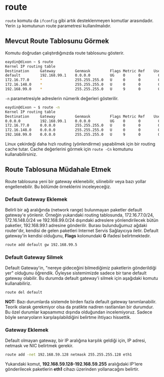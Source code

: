 # route

```route``` komutu da ```ifconfig``` gibi artık desteklenmeyen komutlar arasındadır. Yerin ```ip``` komutunun route parametresi kullanılmalıdır.

## Mevcut Route Tablosunu Görmek

Komutu doğrudan çalıştırdığınızda route tablosunu gösterir.

```bash
eaydin@dixon ~ $ route
Kernel IP routing table
Destination     Gateway         Genmask         Flags Metric Ref    Use Iface
default         192.168.99.1    0.0.0.0         UG    0      0        0 wlan0
172.16.77.0     *               255.255.255.0   U     0      0        0 vmnet1
172.16.148.0    *               255.255.255.0   U     0      0        0 vmnet8
192.168.99.0    *               255.255.255.0   U     9      0        0 wlan0
```

```-n``` parametresiyle adreslerin nümerik değerleri gösterilir.

```bash
eaydin@dixon ~ $ route -n
Kernel IP routing table
Destination     Gateway         Genmask         Flags Metric Ref    Use Iface
0.0.0.0         192.168.99.1    0.0.0.0         UG    0      0        0 wlan0
172.16.77.0     0.0.0.0         255.255.255.0   U     0      0        0 vmnet1
172.16.148.0    0.0.0.0         255.255.255.0   U     0      0        0 vmnet8
192.168.99.0    0.0.0.0         255.255.255.0   U     9      0        0 wlan0
```

Linux çekirdeği daha hızlı routing (yönlendirme) yapabilmek için bir routing cache tutar. Cache değerlerini görmek için ```route -Cn``` komutunu kullanabilirsiniz.

## Route Tablosuna Müdahale Etmek
Route tablosuna yeni bir gateway eklenebilir, silinebilir veya bazı yollar engellenebilir. Bu bölümde örneklerini inceleyeceğiz.

### Default Gateway Eklemek

Belirli bir ağ aralığında (network range) bulunmayan paketler default gateway'e yönlenir. Örneğin yukarıdaki routing tablosunda, 172.16.77.0/24, 172.16.148.0/24 ve 192.168.99.0/24 dışındaki adreslere yönlendirilecek bütün paketler, 192.168.99.1 adresine gönderilir. Burası bulunduğumuz ağdaki router'dır, kendisi de gelen paketleri Internet Servis Sağlayıcıya iletir. Default gateway'in kendisi olduğunu, **Flags** kolonundaki **G** ifadesi belirtmektedir.

```bash
route add default gw 192.168.99.5
```

### Default Gateway Silmek

Default Gateway'in, "nereye gideceğini bilmediğimiz paketlerin gönderildiği yer" olduğunu öğrendik. Öyleyse sistemimizde sadece bir tane default gateway olabilir. Bu durumda default gateway'i silmek için aşağıdaki komutu kullanabiliriz.

```bash
route del default
```

**NOT:** Bazı durumlarda sistemde birden fazla default gateway tanımlanabilir. Teorik olarak gerekmiyor olsa da pratikte nadiren rastlanılan bir durumdur. Bu özel durumlar kapsamımız dışında olduğundan incelemiyoruz. Sadece böyle senaryoların karşılaşılabildiğini belirtme ihtiyacı hissettik.

### Gateway Eklemek

Default olmayan gateway, bir IP aralığına karşılık geldiği için, IP adresi, netmask ve NIC belirtmek gerekir.

```bash
route add -net 192.168.59.128 netmask 255.255.255.128 eth1
```

Yukarıdaki komut, **192.168.59.128-192.168.59.255** aralığıdaki IP'lere gönderilecek paketlerin **eth1** cihazı üzerinden yollanacağını belirtir.



